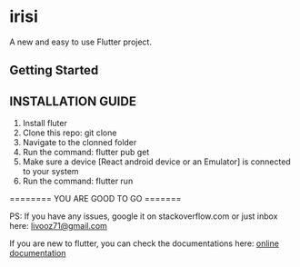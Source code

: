# irisi

A new and easy to use Flutter project.

## Getting Started

## INSTALLATION GUIDE

1. Install fluter
2. Clone this repo: git clone
3. Navigate to the clonned folder
4. Run the command: flutter pub get
5. Make sure a device [React android device or an Emulator] is connected to your system
6. Run the command: flutter run

======== YOU ARE GOOD TO GO =======

PS: If you have any issues, google it on stackoverflow.com or just inbox here: livooz71@gmail.com

If you are new to flutter, you can check the documentations here: [online documentation](https://flutter.dev/docs)
